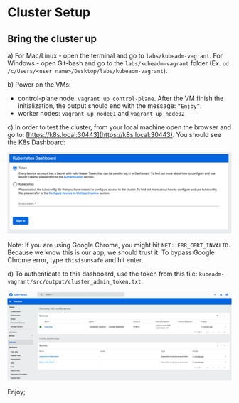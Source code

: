 
# Cluster Setup

## Bring the cluster up

a) For Mac/Linux - open the terminal and go to `labs/kubeadm-vagrant`. For
   Windows - open Git-bash and go to the `labs/kubeadm-vagrant` folder (Ex. `cd
   /c/Users/<user name>/Desktop/labs/kubeadm-vagrant`).

b) Power on the VMs:

- control-plane node: `vagrant up control-plane`. After the VM finish the
  initialization, the output should end with the message: `“Enjoy”`.
- worker nodes: `vagrant up node01` and `vagrant up node02`

c) In order to test the cluster, from your local machine open the browser and go
to: [https://k8s.local:30443](https://k8s.local:30443). You should see the K8s
Dashboard:

<img alt="K8s Dashboard login" src="../docs/images/k8s_dashboard_login.png" width="600px" />

Note: If you are using Google Chrome, you might hit `NET::ERR_CERT_INVALID`.
Because we know this is our app, we should trust it. To bypass Google Chrome
error, type `thisisunsafe` and hit enter.

d) To authenticate to this dashboard, use the token from this file:
`kubeadm-vagrant/src/output/cluster_admin_token.txt`.

<img alt="K8s Dashboard" src="../docs/images/k8s_dashboard.png" width="800px" />

Enjoy;

